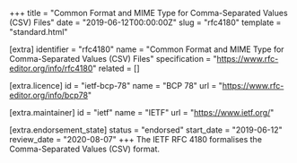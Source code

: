 +++
title = "Common Format and MIME Type for Comma-Separated Values (CSV) Files"
date = "2019-06-12T00:00:00Z"
slug = "rfc4180"
template = "standard.html"

[extra]
identifier = "rfc4180"
name = "Common Format and MIME Type for Comma-Separated Values (CSV) Files"
specification = "https://www.rfc-editor.org/info/rfc4180"
related = []

[extra.licence]
id = "ietf-bcp-78"
name = "BCP 78"
url = "https://www.rfc-editor.org/info/bcp78"

[extra.maintainer]
id = "ietf"
name = "IETF"
url = "https://www.ietf.org/"

[extra.endorsement_state]
status = "endorsed"
start_date = "2019-06-12"
review_date = "2020-08-07"
+++
The IETF RFC 4180 formalises the Comma-Separated Values (CSV) format.
